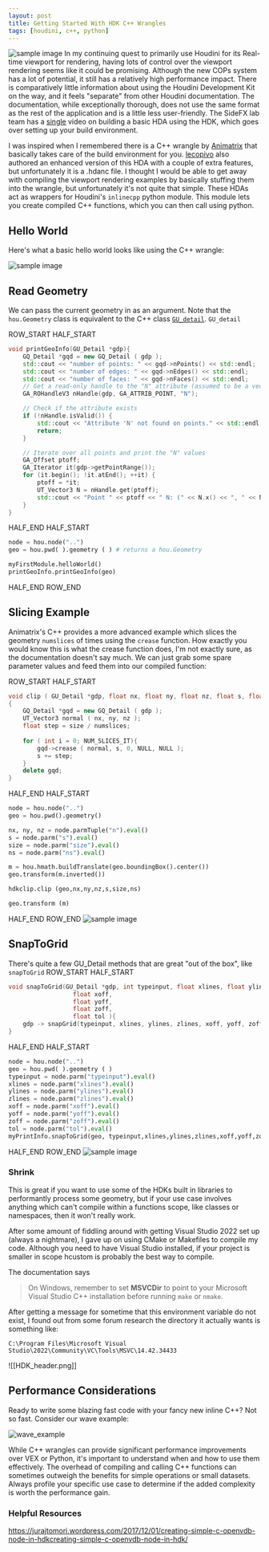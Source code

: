 ```yaml
---
layout: post
title: Getting Started With HDK C++ Wrangles
tags: [houdini, c++, python]
---
```

![sample image](../assets/images/HDK_header.png)
In my continuing quest to primarily use Houdini for its Real-time viewport for rendering, having lots of control over the viewport rendering seems like it could be promising. Although the new COPs system has a lot of potential, it still has a relatively high performance impact. There is comparatively little information about using the Houdini Development Kit on the way, and it feels "separate" from other Houdini documentation. The documentation, while exceptionally thorough, does not use the same format as the rest of the application and is a little less user-friendly.  The SideFX lab team has a [single](https://www.sidefx.com/tutorials/quick-tip-getting-started-with-the-hdk/) video on building a basic HDA using the HDK, which goes over setting up your build environment. 

I was inspired when I remembered there is a C++ wrangle by [Animatrix](https://vimeo.com/171189268) that basically takes care of the build environment for you.  [lecopivo](https://github.com/lecopivo) also authored an enhanced version of this HDA with a couple of extra features, but unfortunately it is a .hdanc file. I thought I would be able to get away with compiling the viewport rendering examples by basically stuffing them into the wrangle, but unfortunately it's not quite that simple. These HDAs act as wrappers for Houdini's `inlinecpp` python module. This module lets you create compiled C++ functions, which you can then call using python. 

## Hello World
Here's what a basic hello world looks like using the C++ wrangle:

![sample image](../assets/images/getting_started_with_hdk/cwrangle_ss.png)

## Read Geometry

We can pass the current geometry in as an argument. Note that the `hou.Geometry` class is equivalent to the C++ class [`GU_detail`](https://www.sidefx.com/docs/hdk/class_g_u___detail.html). `GU_detail` 


ROW_START
HALF_START
```cpp
void printGeoInfo(GU_Detail *gdp){
	GQ_Detail *gqd = new GQ_Detail ( gdp );
	std::cout << "number of points: " << gqd->nPoints() << std::endl;
	std::cout << "number of edges: " << gqd->nEdges() << std::endl;
	std::cout << "number of faces: " << gqd->nFaces() << std::endl;
	// Get a read-only handle to the "N" attribute (assumed to be a vector3 attribute)
    GA_ROHandleV3 nHandle(gdp, GA_ATTRIB_POINT, "N");

    // Check if the attribute exists
    if (!nHandle.isValid()) {
        std::cout << "Attribute 'N' not found on points." << std::endl;
        return;
    }

    // Iterate over all points and print the "N" values
    GA_Offset ptoff;
    GA_Iterator it(gdp->getPointRange());
    for (it.begin(); !it.atEnd(); ++it) {
        ptoff = *it;
        UT_Vector3 N = nHandle.get(ptoff);
        std::cout << "Point " << ptoff << " N: (" << N.x() << ", " << N.y() << ", " << N.z() << ")" << std::endl;
    }
}
```
HALF_END
HALF_START
```python
node = hou.node("..")
geo = hou.pwd( ).geometry ( ) # returns a hou.Geometry

myFirstModule.helloWorld()
printGeoInfo.printGeoInfo(geo)

```
HALF_END
ROW_END

## Slicing Example
Animatrix's C++ provides a more advanced example which slices the geometry `numslices` of times  using the `crease` function. How exactly you would know this is what the crease function does, I'm not exactly sure, as the documentation doesn't say much.  We can just grab some spare parameter values and feed them into our compiled function:

ROW_START
HALF_START
```cpp
void clip ( GU_Detail *gdp, float nx, float ny, float nz, float s, float size, int numslices )
{
	GQ_Detail *gqd = new GQ_Detail ( gdp );
	UT_Vector3 normal ( nx, ny, nz );
	float step = size / numslices;
	
	for ( int i = 0; NUM_SLICES_IT){
		gqd->crease ( normal, s, 0, NULL, NULL );
		s += step;
	}
	delete gqd;
}

```

HALF_END
HALF_START
```python
node = hou.node("..")
geo = hou.pwd().geometry()

nx, ny, nz = node.parmTuple("n").eval()
s = node.parm("s").eval()
size = node.parm("size").eval()
ns = node.parm("ns").eval()

m = hou.hmath.buildTranslate(geo.boundingBox().center())
geo.transform(m.inverted())

hdkclip.clip (geo,nx,ny,nz,s,size,ns)

geo.transform (m)
```
HALF_END
ROW_END
![sample image](../assets/images/getting_started_with_hdk/crease_geo_small.gif)

## SnapToGrid
There's quite a few GU_Detail methods that are great "out of the box",  like `snapToGrid`
ROW_START
HALF_START
```cpp
void snapToGrid(GU_Detail *gdp, int typeinput, float xlines, float ylines, float zlines,
                  float xoff,
                  float yoff,
                  float zoff,
                  float tol ){
    gdp -> snapGrid(typeinput, xlines, ylines, zlines, xoff, yoff, zoff, tol);
}
```
HALF_END
HALF_START
```python
node = hou.node("..")
geo = hou.pwd( ).geometry ( )
typeinput = node.parm("typeinput").eval()
xlines = node.parm("xlines").eval()
ylines = node.parm("ylines").eval()
zlines = node.parm("zlines").eval()
xoff = node.parm("xoff").eval()
yoff = node.parm("yoff").eval()
zoff = node.parm("zoff").eval()
tol = node.parm("tol").eval()
myPrintInfo.snapToGrid(geo, typeinput,xlines,ylines,zlines,xoff,yoff,zoff,tol)
```
HALF_END
ROW_END
![sample image](../assets/images/getting_started_with_hdk/snap_to_grid.gif)


### Shrink


This is great if you want to use some of the HDKs built in libraries to performantly process some geometry, but if your use case involves anything which can't compile within a functions scope, like classes or namespaces, then it won't really work.

After some amount of fiddling around with getting Visual Studio 2022 set up (always a nightmare), I gave up on using CMake or Makefiles to compile my code. Although you need to have Visual Studio installed, if your project is smaller in scope hcustom is probably the best way to compile.  

The documentation says 
> On Windows, remember to set **MSVCDir** to point to your Microsoft Visual Studio C++ installation before running `make` or `nmake`.

After getting a message for sometime that this environment variable do not exist, I found out from some forum research the directory it actually wants is something like: 

`C:\Program Files\Microsoft Visual Studio\2022\Community\VC\Tools\MSVC\14.42.34433`

![[HDK_header.png]]

## Performance Considerations

Ready to write some blazing fast code with your fancy new inline C++? Not so fast. Consider our wave example:

![wave_example](../assets/images/notes_on_performance/wave_performance.svg)

While C++ wrangles can provide significant performance improvements over VEX or Python, it's important to understand when and how to use them effectively. The overhead of compiling and calling C++ functions can sometimes outweigh the benefits for simple operations or small datasets. Always profile your specific use case to determine if the added complexity is worth the performance gain.

### Helpful Resources
https://jurajtomori.wordpress.com/2017/12/01/creating-simple-c-openvdb-node-in-hdkcreating-simple-c-openvdb-node-in-hdk/



